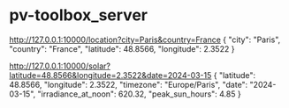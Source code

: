 # pv-toolbox_server

http://127.0.0.1:10000/location?city=Paris&country=France
{
"city": "Paris",
"country": "France",
"latitude": 48.8566,
"longitude": 2.3522
}

http://127.0.0.1:10000/solar?latitude=48.8566&longitude=2.3522&date=2024-03-15
{
"latitude": 48.8566,
"longitude": 2.3522,
"timezone": "Europe/Paris",
"date": "2024-03-15",
"irradiance_at_noon": 620.32,
"peak_sun_hours": 4.85
}
